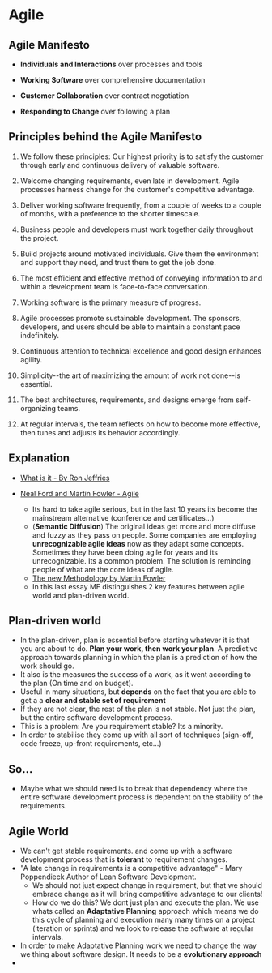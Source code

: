 # Agile

## Agile Manifesto
- **Individuals and Interactions** over processes and tools

- **Working Software** over comprehensive documentation

- **Customer Collaboration** over contract negotiation

- **Responding to Change** over following a plan

## Principles behind the Agile Manifesto
1. We follow these principles:
Our highest priority is to satisfy the customer
through early and continuous delivery
of valuable software.

2. Welcome changing requirements, even late in
development. Agile processes harness change for
the customer's competitive advantage.

3. Deliver working software frequently, from a
couple of weeks to a couple of months, with a
preference to the shorter timescale.

4. Business people and developers must work
together daily throughout the project.

5. Build projects around motivated individuals.
Give them the environment and support they need,
and trust them to get the job done.
6. The most efficient and effective method of
conveying information to and within a development
team is face-to-face conversation.

7. Working software is the primary measure of progress.

8. Agile processes promote sustainable development.
The sponsors, developers, and users should be able
to maintain a constant pace indefinitely.

9. Continuous attention to technical excellence
and good design enhances agility.

10. Simplicity--the art of maximizing the amount
of work not done--is essential.

11. The best architectures, requirements, and designs
emerge from self-organizing teams.

12. At regular intervals, the team reflects on how
to become more effective, then tunes and adjusts
its behavior accordingly.

## Explanation
- [What is it - By Ron Jeffries](https://ronjeffries.com/articles/018-01ff/agile-riff/)

- [Neal Ford and Martin Fowler - Agile](https://www.youtube.com/watch?v=GE6lbPLEAzc)
    - Its hard to take agile serious, but in the last 10 years its become the mainstream alternative (conference and certificates...)
    - (**Semantic Diffusion**) The original ideas get more and more diffuse and fuzzy as they pass on people. Some companies are employing **unrecognizable agile ideas** now as they adapt some concepts. Sometimes they have been doing agile for years and its unrecognizable. Its a common problem. The solution is reminding people of what are the core ideas of agile.
    - [The new Methodology by Martin Fowler](https://martinfowler.com/articles/newMethodology.html)
    - In this last essay MF distinguishes 2 key features between agile world and plan-driven world.

## Plan-driven world
- In the plan-driven, plan is essential before starting whatever it is that you are about to do. **Plan your work, then work your plan**. A predictive approach towards planning in which the plan is a prediction of how the work should go.
- It also is the measures the success of a work, as it went according to the plan (On time and on budget).
- Useful in many situations, but **depends** on the fact that you are able to get a a **clear and stable set of requirement**
- If they are not clear, the rest of the plan is not stable. Not just the plan, but the entire software development process.
- This is a problem: Are you requirement stable? Its a minority.
- In order to stabilise they come up with all sort of techniques (sign-off, code freeze, up-front requirements, etc...)

## So...
- Maybe what we should need is to break that dependency where the entire software development process is dependent on the stability of the requirements.

## Agile World
- We can't get stable requirements. and come up with a software development process that is **tolerant** to requirement changes.
- "A late change in requirements is a competitive advantage" - Mary Poppendieck Author of Lean Software Development.
    - We should not just expect change in requirement, but that we should embrace change as it will bring competitive advantage to our clients!
    - How do we do this? We dont just plan and execute the plan. We use whats called an **Adaptative Planning** approach which means we do this cycle of planning and execution many many times on a project (iteration or sprints) and we look to release the software at regular intervals.
- In order to make Adaptative Planning work we need to change the way we thing about software design. It needs to be a **evolutionary approach**
- 
